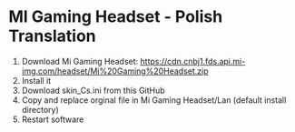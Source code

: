 # MI Gaming Headset - Polish Translation 
1. Download Mi Gaming Headset: https://cdn.cnbj1.fds.api.mi-img.com/headset/Mi%20Gaming%20Headset.zip
2. Install it
3. Download skin_Cs.ini from this GitHub
4. Copy and replace orginal file in Mi Gaming Headset/Lan (default install directory)
5. Restart software
